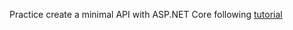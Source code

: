 Practice create a minimal API with ASP.NET Core following [tutorial](https://learn.microsoft.com/en-us/aspnet/core/tutorials/min-web-api?view=aspnetcore-8.0&tabs=visual-studio-code)
